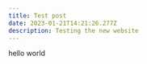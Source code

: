```yaml
---
title: Test post
date: 2023-01-21T14:21:26.277Z
description: Testing the new website
---
```

h﻿ello world